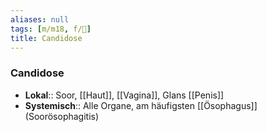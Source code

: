 ```yaml
---
aliases: null
tags: [m/m18, f/🦠]
title: Candidose
---
```

### Candidose
- **Lokal**:: Soor, [[Haut]], [[Vagina]], Glans [[Penis]]
- **Systemisch**:: Alle Organe, am häufigsten [[Ösophagus]] (Soorösophagitis)